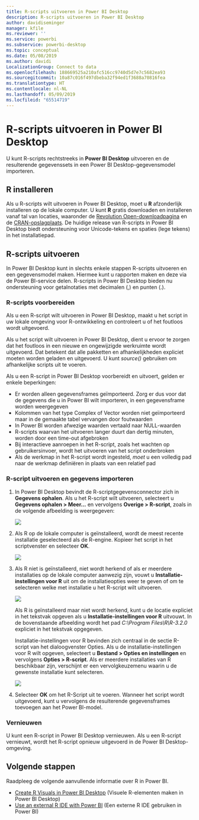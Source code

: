 ```yaml
---
title: R-scripts uitvoeren in Power BI Desktop
description: R-scripts uitvoeren in Power BI Desktop
author: davidiseminger
manager: kfile
ms.reviewer: ''
ms.service: powerbi
ms.subservice: powerbi-desktop
ms.topic: conceptual
ms.date: 05/08/2019
ms.author: davidi
LocalizationGroup: Connect to data
ms.openlocfilehash: 188669525a210afc516cc9740d5d7e7c5682ea93
ms.sourcegitcommit: 10a87c016f497dbeba32f94ed1f3688a70816fea
ms.translationtype: HT
ms.contentlocale: nl-NL
ms.lasthandoff: 05/09/2019
ms.locfileid: "65514719"
---
```

# <a name="run-r-scripts-in-power-bi-desktop"></a>R-scripts uitvoeren in Power BI Desktop
U kunt R-scripts rechtstreeks in **Power BI Desktop** uitvoeren en de resulterende gegevenssets in een Power BI Desktop-gegevensmodel importeren.

## <a name="install-r"></a>R installeren
Als u R-scripts wilt uitvoeren in Power BI Desktop, moet u **R** afzonderlijk installeren op de lokale computer. U kunt **R** gratis downloaden en installeren vanaf tal van locaties, waaronder de [Revolution Open-downloadpagina](https://mran.revolutionanalytics.com/download/) en de [CRAN-opslagplaats](https://cran.r-project.org/bin/windows/base/). De huidige release van R-scripts in Power BI Desktop biedt ondersteuning voor Unicode-tekens en spaties (lege tekens) in het installatiepad.

## <a name="run-r-scripts"></a>R-scripts uitvoeren
In Power BI Desktop kunt in slechts enkele stappen R-scripts uitvoeren en een gegevensmodel maken. Hiermee kunt u rapporten maken en deze via de Power BI-service delen. R-scripts in Power BI Desktop bieden nu ondersteuning voor getalnotaties met decimalen (,) en punten (.).

### <a name="prepare-an-r-script"></a>R-scripts voorbereiden
Als u een R-script wilt uitvoeren in Power BI Desktop, maakt u het script in uw lokale omgeving voor R-ontwikkeling en controleert u of het foutloos wordt uitgevoerd.

Als u het script wilt uitvoeren in Power BI Desktop, dient u ervoor te zorgen dat het foutloos in een nieuwe en ongewijzigde werkruimte wordt uitgevoerd. Dat betekent dat alle pakketten en afhankelijkheden expliciet moeten worden geladen en uitgevoerd. U kunt *source()* gebruiken om afhankelijke scripts uit te voeren.

Als u een R-script in Power BI Desktop voorbereidt en uitvoert, gelden er enkele beperkingen:

* Er worden alleen gegevensframes geïmporteerd. Zorg er dus voor dat de gegevens die u in Power BI wilt importeren, in een gegevensframe worden weergegeven
* Kolommen van het type Complex of Vector worden niet geïmporteerd maar in de gemaakte tabel vervangen door foutwaarden
* In Power BI worden afwezige waarden vertaald naar NULL-waarden
* R-scripts waarvan het uitvoeren langer duurt dan dertig minuten, worden door een time-out afgebroken
* Bij interactieve aanroepen in het R-script, zoals het wachten op gebruikersinvoer, wordt het uitvoeren van het script onderbroken
* Als de werkmap in het R-script wordt ingesteld, *moet* u een volledig pad naar de werkmap definiëren in plaats van een relatief pad

### <a name="run-your-r-script-and-import-data"></a>R-script uitvoeren en gegevens importeren
1. In Power BI Desktop bevindt de R-scriptgegevensconnector zich in **Gegevens ophalen**. Als u het R-script wilt uitvoeren, selecteert u **Gegevens ophalen &gt; Meer...** en vervolgens **Overige &gt; R-script**, zoals in de volgende afbeelding is weergegeven:
   
   ![](media/desktop-r-scripts/r-scripts-1.png)
2. Als R op de lokale computer is geïnstalleerd, wordt de meest recente installatie geselecteerd als de R-engine. Kopieer het script in het scriptvenster en selecteer **OK**.
   
   ![](media/desktop-r-scripts/r-scripts-2.png)
3. Als R niet is geïnstalleerd, niet wordt herkend of als er meerdere installaties op de lokale computer aanwezig zijn, vouwt u **Installatie-instellingen voor R** uit om de installatieopties weer te geven of om te selecteren welke met installatie u het R-script wilt uitvoeren.
   
   ![](media/desktop-r-scripts/r-scripts-3.png)
   
   Als R is geïnstalleerd maar niet wordt herkend, kunt u de locatie expliciet in het tekstvak opgeven als u **Installatie-instellingen voor R** uitvouwt. In de bovenstaande afbeelding wordt het pad *C:\Program Files\R\R-3.2.0* expliciet in het tekstvak opgegeven.
   
   Installatie-instellingen voor R bevinden zich centraal in de sectie R-script van het dialoogvenster Opties. Als u de installatie-instellingen voor R wilt opgeven, selecteert u **Bestand > Opties en instellingen** en vervolgens **Opties > R-script**. Als er meerdere installaties van R beschikbaar zijn, verschijnt er een vervolgkeuzemenu waarin u de gewenste installatie kunt selecteren.
   
   ![](media/desktop-r-scripts/r-scripts-4.png)
4. Selecteer **OK** om het R-Script uit te voeren. Wanneer het script wordt uitgevoerd, kunt u vervolgens de resulterende gegevensframes toevoegen aan het Power BI-model.

### <a name="refresh"></a>Vernieuwen
U kunt een R-script in Power BI Desktop vernieuwen. Als u een R-script vernieuwt, wordt het R-script opnieuw uitgevoerd in de Power BI Desktop-omgeving.

## <a name="next-steps"></a>Volgende stappen
Raadpleeg de volgende aanvullende informatie over R in Power BI.

* [Create R Visuals in Power BI Desktop](desktop-r-visuals.md) (Visuele R-elementen maken in Power BI Desktop)
* [Use an external R IDE with Power BI](desktop-r-ide.md) (Een externe R IDE gebruiken in Power BI)


